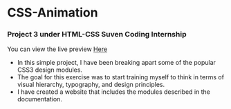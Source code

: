 # CSS-Animation

### Project 3 under HTML-CSS Suven Coding Internship
You can view the live preview <a href="https://shashwatbangar.github.io/CSS-Animation/">Here</a>

<ul><li>
In this simple project, I have been breaking apart some of the popular CSS3 design modules.</li>
<li>The goal for this exercise was to start training myself to think in terms of visual hierarchy, typography, and design principles.</li>
<li>I have created a website that includes the modules described in the documentation.</li>
